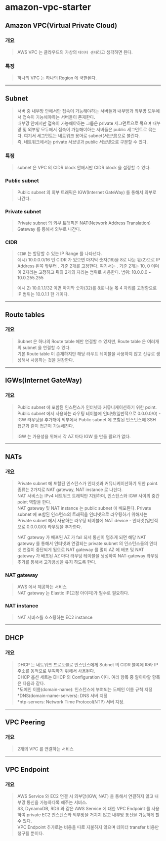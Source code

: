 # amazon-vpc-starter

## Amazon VPC(Virtual Private Cloud)
### 개요
> AWS VPC 는 클라우드의 가상의 `데이터 센터`라고 생각하면 된다.

### 특징
> 하나의 VPC 는 하나의 Region 에 국한된다.

---

## Subnet
> 서버 중 내부망 안에서만 접속이 가능해야하는 서버들과 내부망과 외부망 모두에서 접속이 가능해야하는 서버들이 존재한다.  
> 내부망 안에서만 접속이 가능해야하는 그룹은 private 세그먼트으로 묶으며 내부망 및 외부망 모두에서 접속이 가능해야하는 서버들은
> public 세그먼트로 묶는다. 여기서 세그먼트는 네트워크 용어로 subnet(서브넷)으로 불린다.  
> 즉, 네트워크에서는 private 서브넷과 public 서브넷으로 구분할 수 있다.

### 특징
> subnet 은 VPC 의 CIDR block 안에서만 CIDR block 을 설정할 수 있다.

### Public subnet
> Public subnet 의 외부 트래픽은 IGW(Internet GateWay) 를 통해서 외부로 나간다.

### Private subnet
> Private subnet 의 외부 트래픽은 NAT(Network Address Translation) Gateway 를 통해서 외부로 나간다.

### CIDR
> `CIDR` 는 할당할 수 있는 IP Range 를 나타낸다.  
> 예시) 10.0.0.0/16 인 CIDR 가 있으면 마지막 숫자(16)을 8로 나눈 몫(2)으로 IP Address 왼쪽 앞부터 . 기준 2개를 고정한다.
> 여기서는 . 기준 2개는 10, 0 이며 이 2자리는 고정하고 뒤의 2개의 자리는 범위로 사용한다.
> 범위: 10.0.0.0 ~ 10.0.255.255
>
> 예시 2) 10.0.1.1/32 이면 마지막 숫자(32)를 8로 나눈 몫 4 자리를 고정함으로 IP 범위는 10.0.1.1 한 개이다.

---

## Route tables
### 개요
> Subnet 은 하나의 Route table 에만 연결할 수 있지만, Route table 은 여러개의 subnet 을 연결할 수 있다.  
> 기본 Route table 이 존재하지만 해당 라우트 테이블을 사용하지 않고 신규로 생성해서 사용하는 것을 권장한다.

---

## IGWs(Internet GateWay)
### 개요
> Public subnet 에 포함된 인스턴스가 인터넷과 커뮤니케이션하기 위한 point.  
> Public subnet 에서 사용하는 라우팅 테이블에 인터넷(일반적으로 0.0.0.0/0) - IGW 라우팅을 추가해야
> 외부에서 Public subnet 에 포함된 인스턴스에 SSH 접근과 같이 접근이 가능해진다.
>
> IGW 는 가용성을 위해서 각 AZ 마다 IGW 를 만들 필요가 없다.

---

## NATs
### 개요
> Private subnet 에 포함된 인스턴스가 인터넷과 커뮤니케이션하기 위한 point.  
> 종류는 2가지로 NAT gateway, NAT instance 로 나뉜다.  
> NAT 서비스는 IPv4 네트워크 트래픽만 지원하며, 인스턴스와 IGW 사이의 중간 point 역할을 한다.  
> NAT gateway 및 NAT instance 는 public subnet 에 배포된다.
> Private subnet 에 포함된 인스턴스의 트래픽을 인터넷으로 라우팅하기 위해서는 Private subnet 에서 사용하는 라우팅 테이블에
> NAT device - 인터넷(일반적으로 0.0.0.0/0) 라우팅을 추가한다.
>
> NAT gateway 가 배포된 AZ 가 fail 되서 통신이 멈추게 되면 해당 NAT gateway 를 통해서 인터넷과 연결되는 private subnet 의
> 인스턴스들의 인터넷 연결이 중단되게 됨으로 NAT gateway 를 멀티 AZ 에 배포 및
> NAT gateway 가 배포된 AZ 마다 라우팅 테이블을 생성하여 NAT-gateway 라우팅 추가를 통해서 고가용성을 유지 하도록 한다.

### NAT gateway 
> AWS 에서 제공하는 서비스    
> NAT gateway 는 Elastic IP(고정 아이피)가 필수로 필요하다.  
 
### NAT instance
> NAT 서비스를 호스팅하는 EC2 instance

---

## DHCP
### 개요
> DHCP 는 네트워크 프로토콜로 인스턴스에게 Subnet 의 CIDR 블록에 따라 IP 주소를 동적으로 부여하기 위해서 사용된다.   
> DHCP 옵션 세트는 DHCP 의 Configuration 이다. 여러 항목 중 알아야할 항목은 다음과 같다.    
> *도메인 이름(domain-name): 인스턴스에 부여되는 도메인 이름 규칙 지정  
> *DNS(domain-name-servers): DNS 서버 지정  
> *ntp-servers: Network Time Protocol(NTP) 서버 지정.

---

## VPC Peering
### 개요
> 2개의 VPC 를 연결하는 서비스

---

## VPC Endpoint
### 개요
> AWS Service 와 EC2 연결 시 외부망(IGW, NAT) 을 통해서 연결하지 않고 내부망 통신을 가능하다록 해주는 서비스.    
> S3, DynamoDB, RDS 와 같은 AWS Service 에 대한 VPC Endpoint 를 사용하여 private EC2 인스턴스와
> 외부망을 거치지 않고 내부망 통신을 가능하게 할 수 있다.  
> VPC Endpoint 추가로는 비용을 따로 지불하지 않으며 데이터 transfer 비용만 청구될 뿐이다.
